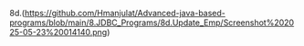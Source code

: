 8d.(https://github.com/Hmanjulat/Advanced-java-based-programs/blob/main/8.JDBC_Programs/8d.Update_Emp/Screenshot%202025-05-23%20014140.png)
